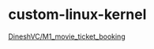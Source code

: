 # custom-linux-kernel
[DineshVC/M1_movie_ticket_booking](https://github.com/DineshVC/M1_movie_ticket_booking)
